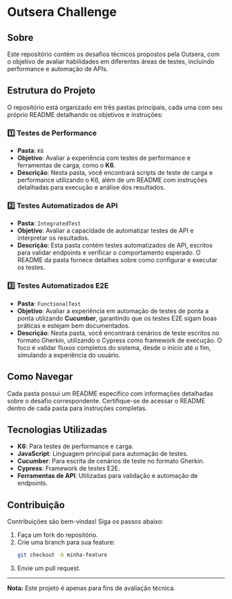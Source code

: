 # Outsera Challenge

## Sobre
Este repositório contém os desafios técnicos propostos pela Outsera, com o objetivo de avaliar habilidades em diferentes áreas de testes, incluindo performance e automação de APIs.

## Estrutura do Projeto
O repositório está organizado em três pastas principais, cada uma com seu próprio README detalhando os objetivos e instruções:

### 1️⃣ **Testes de Performance**
- **Pasta**: `K6`
- **Objetivo**: Avaliar a experiência com testes de performance e ferramentas de carga, como o **K6**.
- **Descrição**: Nesta pasta, você encontrará scripts de teste de carga e performance utilizando o K6, além de um README com instruções detalhadas para execução e análise dos resultados.

### 2️⃣ **Testes Automatizados de API**
- **Pasta**: `IntegratedTest`
- **Objetivo**: Avaliar a capacidade de automatizar testes de API e interpretar os resultados.
- **Descrição**: Esta pasta contém testes automatizados de API, escritos para validar endpoints e verificar o comportamento esperado. O README da pasta fornece detalhes sobre como configurar e executar os testes.

### 3️⃣ **Testes Automatizados E2E**
- **Pasta**: `FunctionalTest`
- **Objetivo**: Avaliar a experiência em automação de testes de ponta a ponta utilizando **Cucumber**, garantindo que os testes E2E sigam boas práticas e estejam bem documentados.
- **Descrição**: Nesta pasta, você encontrará cenários de teste escritos no formato Gherkin, utilizando o Cypress como framework de execução. O foco é validar fluxos completos do sistema, desde o início até o fim, simulando a experiência do usuário.

## Como Navegar
Cada pasta possui um README específico com informações detalhadas sobre o desafio correspondente. Certifique-se de acessar o README dentro de cada pasta para instruções completas.

## Tecnologias Utilizadas
- **K6**: Para testes de performance e carga.
- **JavaScript**: Linguagem principal para automação de testes.
- **Cucumber**: Para escrita de cenários de teste no formato Gherkin.
- **Cypress**: Framework de testes E2E.
- **Ferramentas de API**: Utilizadas para validação e automação de endpoints.

## Contribuição
Contribuições são bem-vindas! Siga os passos abaixo:
1. Faça um fork do repositório.
2. Crie uma branch para sua feature:
   ```bash
   git checkout -b minha-feature
   ```
3. Envie um pull request.

---
**Nota:** Este projeto é apenas para fins de avaliação técnica.

